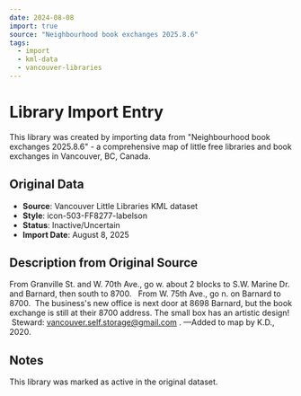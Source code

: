 ```yaml
---
date: 2024-08-08
import: true
source: "Neighbourhood book exchanges 2025.8.6"
tags:
  - import
  - kml-data
  - vancouver-libraries
---
```


# Library Import Entry

This library was created by importing data from "Neighbourhood book exchanges 2025.8.6" - a comprehensive map of little free libraries and book exchanges in Vancouver, BC, Canada.

## Original Data

- **Source**: Vancouver Little Libraries KML dataset
- **Style**: icon-503-FF8277-labelson
- **Status**: Inactive/Uncertain
- **Import Date**: August 8, 2025

## Description from Original Source

From Granville St. and W. 70th Ave., go w. about 2 blocks to S.W. Marine Dr. and Barnard, then south to 8700.  
From W. 75th Ave., go n. on Barnard to 8700. 
The business's new office is next door at 8698 Barnard, but the book exchange is still at their 8700 address.
The small box has an artistic design!  Steward:
vancouver.self.storage@gmail.com .
—Added to map by K.D., 2020. 



## Notes

This library was marked as active in the original dataset.
